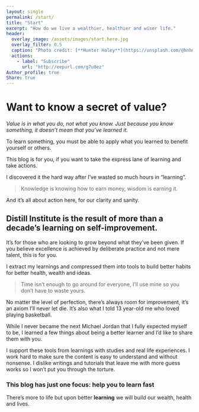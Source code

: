 ```yaml
---
layout: single
permalink: /start/
title: "Start"
excerpt: "How do we live a wealthier, healthier and wiser life."
header:
  overlay_image: /assets/images/start.here.jpg
  overlay_filter: 0.5
  caption: "Photo credit: [**Hunter Haley**](https://unsplash.com/@hnhmarketing)"
  actions:
    - label: "Subscribe"
      url: "http://eepurl.com/g7u8ez"
Author_profile: true
Share: true
---
```


# Want to know a secret of value?

*Value is in what you do, not what you know. Just because you know something, it doesn’t mean that you’ve learned it.*

To learn something, you must be able to apply what you learned to benefit yourself or others. 

This blog is for you, if you want to take the express lane of learning and take actions.

I discovered it the hard way after I’ve wasted so much hours in “learning”.

> Knowledge is knowing how to earn money, wisdom is earning it. 

And it’s all about action here, for our clarity and sanity.

## Distill Institute is the result of more than a decade’s learning on self-improvement. 

It’s for those who are looking to grow beyond what they’ve been given. If you believe excellence is achieved by deliberate practice and not mere talent, this is for you.

I extract my learnings and compressed them into tools to build better habits for better health, wealth and ideas. 

> Time isn’t enough to go around for everyone, I’ll use mine so you don’t have to waste yours.

No matter the level of perfection, there’s always room for improvement, it’s an axiom I’ll never let die. It’s also what I told 13 year-old me who loved playing basketball. 

While I never became the next Michael Jordan that I fully expected myself to be, I learned a few things about being a better learner and I’d like to share them with you.

I support these tools from learnings with studies and real life experiences. I work hard to make sure the content is easy to understand and without nonsense. I dislike writings and tutorials that leave me with more guess works so I won’t put you through the torture. 

### This blog has just one focus: help you to learn fast


There’s more to life but upon better **learning** we will build our wealth, health and lives.  

